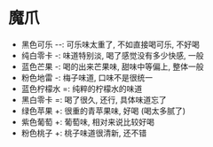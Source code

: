 # 魔爪


* 黑色可乐   --: 可乐味太重了, 不如直接喝可乐, 不好喝
* 纯白零卡    -: 味道特别淡, 喝了感觉没有多少快感, 一般
* 蓝色芒果    -: 喝的出来芒果味, 甜味中等偏上, 整体一般
* 粉色地雷    -: 梅子味道, 口味不是很统一
* 蓝色柠檬水  =: 纯粹的柠檬水的味道
* 黑白零卡    =: 喝了很久, 还行, 具体味道忘了
* 绿色苹果    +: 很重的青苹果味, 好喝 (喝太多腻了)
* 紫色葡萄    +: 葡萄味, 相对来说比较好喝
* 粉色桃子    +: 桃子味道很清新, 还不错

